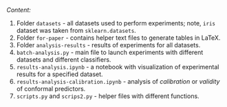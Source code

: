 *Content:* 
1. Folder `datasets` - all datasets used to perform experiments;
   note, `iris` dataset was taken from `sklearn.datasets`.
2. Folder `for-paper` - contains helper text files to generate
    tables in LaTeX.
3. Folder `analysis-results` - results of experiments for all
    datasets.
4. `batch-analysis.py` - main file to launch experiments with
    different datasets and different classifiers.
5. `results-analysis.ipynb` - a notebook with visualization of 
    experimental results for a specified dataset.
6. `results-analysis-calibration.ipynb` - analysis of *calibration*
    or *validity* of conformal predictors.
7. `scripts.py` and `scrips2.py` - helper files with different
    functions.


